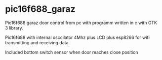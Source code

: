 # pic16f688_garaz
Pic16f688 garaz door control from pc with programm written in c with GTK 3 library.

Pic16f688 with internal osccilator 4Mhz plus LCD plus esp8266 for wifi transmitting
and receiving data.

Included bottom switch sensor when door reaches close position

